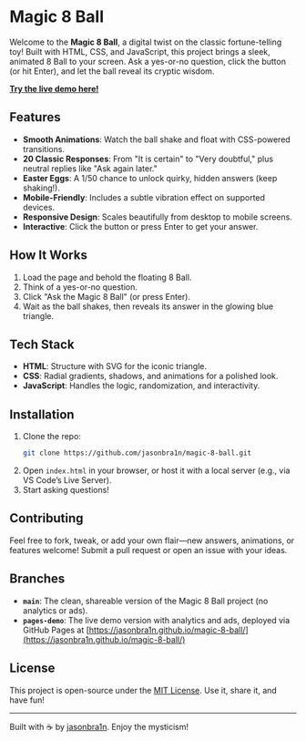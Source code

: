 # Magic 8 Ball

Welcome to the **Magic 8 Ball**, a digital twist on the classic fortune-telling toy! Built with HTML, CSS, and JavaScript, this project brings a sleek, animated 8 Ball to your screen. Ask a yes-or-no question, click the button (or hit Enter), and let the ball reveal its cryptic wisdom.

**[Try the live demo here!](https://jasonbra1n.github.io/magic-8-ball/)**

## Features
- **Smooth Animations**: Watch the ball shake and float with CSS-powered transitions.
- **20 Classic Responses**: From "It is certain" to "Very doubtful," plus neutral replies like "Ask again later."
- **Easter Eggs**: A 1/50 chance to unlock quirky, hidden answers (keep shaking!).
- **Mobile-Friendly**: Includes a subtle vibration effect on supported devices.
- **Responsive Design**: Scales beautifully from desktop to mobile screens.
- **Interactive**: Click the button or press Enter to get your answer.

## How It Works
1. Load the page and behold the floating 8 Ball.
2. Think of a yes-or-no question.
3. Click "Ask the Magic 8 Ball" (or press Enter).
4. Wait as the ball shakes, then reveals its answer in the glowing blue triangle.

## Tech Stack
- **HTML**: Structure with SVG for the iconic triangle.
- **CSS**: Radial gradients, shadows, and animations for a polished look.
- **JavaScript**: Handles the logic, randomization, and interactivity.

## Installation
1. Clone the repo:
   ```bash
   git clone https://github.com/jasonbra1n/magic-8-ball.git
   ```
2. Open `index.html` in your browser, or host it with a local server (e.g., via VS Code’s Live Server).
3. Start asking questions!

## Contributing
Feel free to fork, tweak, or add your own flair—new answers, animations, or features welcome! Submit a pull request or open an issue with your ideas.

## Branches
- **`main`**: The clean, shareable version of the Magic 8 Ball project (no analytics or ads).
- **`pages-demo`**: The live demo version with analytics and ads, deployed via GitHub Pages at [https://jasonbra1n.github.io/magic-8-ball/](https://jasonbra1n.github.io/magic-8-ball/)

## License
This project is open-source under the [MIT License](LICENSE). Use it, share it, and have fun!

---

Built with ☕ by [jasonbra1n](https://github.com/jasonbra1n). Enjoy the mysticism!
```
